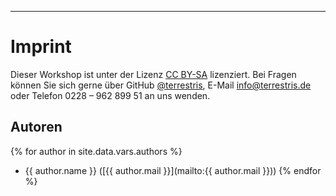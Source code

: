 
---

# Imprint

Dieser Workshop ist unter der Lizenz [CC BY-SA](http://creativecommons.org/licenses/by-sa/2.0/) lizenziert. Bei Fragen können Sie sich gerne über GitHub [@terrestris](https://github.com/terrestris), E-Mail [info@terrestris.de](mailto:info@terrestris.de) oder Telefon 0228 – 962 899 51 an uns wenden.

## Autoren

{% for author in site.data.vars.authors %}
  - {{ author.name }} ([{{ author.mail }}](mailto:{{ author.mail }}))
{% endfor %}